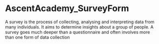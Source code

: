 # AscentAcademy_SurveyForm
A survey is the process of collecting, analysing and interpreting data from many individuals. It aims to determine insights about a group of people. A survey goes much deeper than a questionnaire and often involves more than one form of data collection

